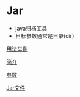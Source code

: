 # Jar

- java归档工具
- 目标参数通常是目录(dir) 

[用法举例](Java_Command_Jar_Example.md)

[简介](Java_Command_Jar_Synopsis.md)

[参数](Java_Command_Jar_Options.md)

[Jar文件](Java_Jar_File.md)